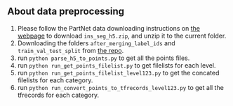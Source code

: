 ## About data preprocessing

1. Please follow the PartNet data downloading instructions on [the webpage](https://github.com/daerduoCarey/partnet_seg_exps/blob/master/data/README.md) to download `ins_seg_h5.zip`, and unzip it to the current folder.
2. Downloading the folders `after_merging_label_ids` and `train_val_test_split` from [the repo](https://github.com/daerduoCarey/partnet_seg_exps/tree/master/stats).
3. run `python parse_h5_to_points.py` to get all the points files.
4. run `python run_get_points_filelist.py` to get filelists for each level.
5. run `python run_get_points_filelist_level123.py` to get the concated filelists for each category.
6. run `python run_convert_points_to_tfrecords_level123.py` to get all the tfrecords for each category.

<!-- <img src="comparison.png" alt="comparison" width=800px; height=331px;/>


## Introduction

This work is based on our * paper. We proposed a new method for 3D shape instance segmentation. You can check our [project webpage](https://isunchy.github.io/projects/3d_instance_segmentation.html) for a quick overview.

Recognizing 3D part instances from 3D point cloud is crucial for 3D structure and scene understanding. Many learning-based approaches simply utilize semantic segmentation and instance center prediction as training tasks and fail to further exploit the inherent relationship between shape semantics and part instances. In this paper, we present a new method for 3D part instance segmentation. Our method exploits semantic segmentation for fusing nonlocal instance features for instance center prediction and further enhances the fusion scheme in a multi- and cross-level way. We also propose a semantic region center prediction task for training and leverage the prediction results to improve the clustering of instance points. Our method outperforms existing methods with a large-margin improvement in the PartNet benchmark. We also demonstrate that our feature fusion scheme can be applied to other existing methods to improve their performance in indoor scene instance segmentation tasks.

In this repository, we release the code and data for training the networks for 3d shape instance segmentation.


## Setup


        docker pull tensorflow/tensorflow:1.15.0-gpu-py3
        docker run -it --runtime=nvidia -v /path/to/3d_instance_segmentation/:/workspace tensorflow/tensorflow:1.15.0-gpu-py3
        cd /workspace
        pip install tqdm scipy scikit-learn --user


## Experiments


### Data Preparation

We provide the Google drive link for downloading the training and test datasets:

>[Training data](https://pan.baidu.com/s/1fIy5LvqkqW_Usr5yoDoMyg) [need update]


### Training

To start the training, run

        $ python 3DInsSegNet.py --logdir log/test_chair --train_data data/Chair_level123_train_4489.tfrecords --test_data data/Chair_level123_test_1217.tfrecords --test_data_visual data/Chair_level123_test_1217.tfrecords --train_batch_size 8 --test_batch_size 1 --max_iter 100000 --test_every_iter 5000 --test_iter 1217 --test_iter_visual 0 --cache_folder test_chair --gpu 0 --n_part_1 6 --n_part_2 30 --n_part_3 39 --level_1_weight 1 --level_2_weight 1 --level_3_weight 1 --phase train --seg_loss_weight 1 --offset_weight 1 --sem_offset_weight 1 --learning_rate 0.1 --delete_0 --notest_visual --depth 6 --weight_decay 0.0001 --stop_gradient --category Chair

### Test

To test a trained model, run

        $ python 3DInsSegNet.py --logdir log/test_chair --train_data data/Chair_level123_train_4489.tfrecords --test_data data/Chair_level123_test_1217.tfrecords --test_data_visual data/Chair_level123_test_1217.tfrecords --train_batch_size 8 --test_batch_size 1 --max_iter 100000 --test_every_iter 5000 --test_iter 1217 --test_iter_visual 0 --cache_folder test_chair --gpu 0 --n_part_1 6 --n_part_2 30 --n_part_3 39 --level_1_weight 1 --level_2_weight 1 --level_3_weight 1 --phase test --seg_loss_weight 1 --offset_weight 1 --sem_offset_weight 1 --learning_rate 0.1 --ckpt weight/Chair --delete_0 --notest_visual --depth 6 --weight_decay 0.0001 --stop_gradient --category Chair

We provide the trained weights used in our paper:

>[Weights](https://pan.baidu.com/s/1BlzepfBJzKMV5VnmAbV_mA) [need update]



## License

MIT Licence

## Contact

Please contact us (Chunyu Sun sunchyqd@gmail.com, Yang Liu yangliu@microsoft.com) if you have any problem about our implementation.

 -->